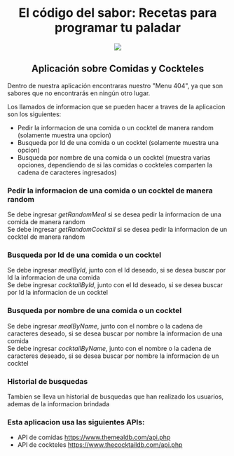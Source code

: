 <h1 align="center"> El código del sabor: Recetas para programar tu paladar </h1>

<p align="center">
  <img src="https://cdn.pixabay.com/photo/2023/11/26/00/41/ai-generated-8412657_1280.png"/>
</p>

<h2 align="center"> Aplicación sobre Comidas y Cockteles </h2>

Dentro de nuestra aplicación encontraras nuestro "Menu 404", ya que son sabores que no encontrarás en ningún otro lugar.

Los llamados de informacion que se pueden hacer a traves de la aplicacion son los siguientes:
* Pedir la informacion de una comida o un cocktel de manera random (solamente muestra una opcion)
* Busqueda por Id de una comida o un cocktel (solamente muestra una opcion)
* Busqueda por nombre de una comida o un cocktel (muestra varias opciones, dependiendo de si las comidas o cockteles comparten la cadena de caracteres ingresados)

### **Pedir la informacion de una comida o un cocktel de manera random**
Se debe ingresar *getRandomMeal* si se desea pedir la informacion de una comida de manera random  
Se debe ingresar *getRandomCocktail* si se desea pedir la informacion de un cocktel de manera random

### **Busqueda por Id de una comida o un cocktel**
Se debe ingresar *mealById*, junto con el Id deseado, si se desea buscar por Id la informacion de una comida  
Se debe ingresar *cocktailById*, junto con el Id deseado, si se desea buscar por Id la informacion de un cocktel

### **Busqueda por nombre de una comida o un cocktel**
Se debe ingresar *mealByName*, junto con el nombre o la cadena de caracteres deseado, si se desea buscar por nombre la informacion de una comida  
Se debe ingresar *cocktailByName*, junto con el nombre o la cadena de caracteres deseado, si se desea buscar por nombre la informacion de un cocktel

### **Historial de busquedas**
Tambien se lleva un historial de busquedas que han realizado los usuarios, ademas de la informacion brindada

### **Esta aplicacion usa las siguientes APIs:**
* API de comidas https://www.themealdb.com/api.php
* API de cockteles https://www.thecocktaildb.com/api.php